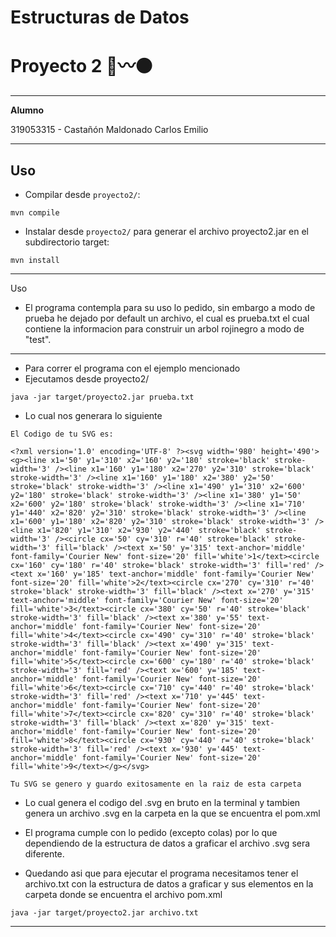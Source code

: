 **Estructuras de Datos**
====================

# **Proyecto 2** 🔴〰️⚫

---------------------------------------------------


**Alumno**

319053315 - Castañón Maldonado Carlos Emilio


---

## **Uso**

- Compilar desde `proyecto2/`:

```
mvn compile
```

- Instalar desde `proyecto2/` para generar el archivo proyecto2.jar en el subdirectorio target:

```
mvn install
```


---------------------------------------------------
 Uso 
- El programa contempla para su uso lo pedido, sin embargo a modo de prueba he dejado por default un archivo, el cual es prueba.txt el cual contiene la informacion para construir un arbol rojinegro a modo de "test".
---
- Para correr el programa con el ejemplo mencionado
-  Ejecutamos desde proyecto2/ 
```
java -jar target/proyecto2.jar prueba.txt
```
- Lo cual nos generara lo siguiente 
```
El Codigo de tu SVG es: 

<?xml version='1.0' encoding='UTF-8' ?><svg width='980' height='490'><g><line x1='50' y1='310' x2='160' y2='180' stroke='black' stroke-width='3' /><line x1='160' y1='180' x2='270' y2='310' stroke='black' stroke-width='3' /><line x1='160' y1='180' x2='380' y2='50' stroke='black' stroke-width='3' /><line x1='490' y1='310' x2='600' y2='180' stroke='black' stroke-width='3' /><line x1='380' y1='50' x2='600' y2='180' stroke='black' stroke-width='3' /><line x1='710' y1='440' x2='820' y2='310' stroke='black' stroke-width='3' /><line x1='600' y1='180' x2='820' y2='310' stroke='black' stroke-width='3' /><line x1='820' y1='310' x2='930' y2='440' stroke='black' stroke-width='3' /><circle cx='50' cy='310' r='40' stroke='black' stroke-width='3' fill='black' /><text x='50' y='315' text-anchor='middle' font-family='Courier New' font-size='20' fill='white'>1</text><circle cx='160' cy='180' r='40' stroke='black' stroke-width='3' fill='red' /><text x='160' y='185' text-anchor='middle' font-family='Courier New' font-size='20' fill='white'>2</text><circle cx='270' cy='310' r='40' stroke='black' stroke-width='3' fill='black' /><text x='270' y='315' text-anchor='middle' font-family='Courier New' font-size='20' fill='white'>3</text><circle cx='380' cy='50' r='40' stroke='black' stroke-width='3' fill='black' /><text x='380' y='55' text-anchor='middle' font-family='Courier New' font-size='20' fill='white'>4</text><circle cx='490' cy='310' r='40' stroke='black' stroke-width='3' fill='black' /><text x='490' y='315' text-anchor='middle' font-family='Courier New' font-size='20' fill='white'>5</text><circle cx='600' cy='180' r='40' stroke='black' stroke-width='3' fill='red' /><text x='600' y='185' text-anchor='middle' font-family='Courier New' font-size='20' fill='white'>6</text><circle cx='710' cy='440' r='40' stroke='black' stroke-width='3' fill='red' /><text x='710' y='445' text-anchor='middle' font-family='Courier New' font-size='20' fill='white'>7</text><circle cx='820' cy='310' r='40' stroke='black' stroke-width='3' fill='black' /><text x='820' y='315' text-anchor='middle' font-family='Courier New' font-size='20' fill='white'>8</text><circle cx='930' cy='440' r='40' stroke='black' stroke-width='3' fill='red' /><text x='930' y='445' text-anchor='middle' font-family='Courier New' font-size='20' fill='white'>9</text></g></svg>

Tu SVG se genero y guardo exitosamente en la raiz de esta carpeta 

```

- Lo cual genera el codigo del .svg en bruto en la terminal y tambien genera un archivo .svg en la carpeta en la que se encuentra el pom.xml

- El programa cumple con lo pedido (excepto colas) por lo que dependiendo de la estructura de datos a graficar el archivo .svg sera diferente.
- Quedando asi que para ejecutar el programa necesitamos tener el archivo.txt con la estructura de datos a graficar y sus elementos en la carpeta donde se encuentra el archivo pom.xml
  
```
java -jar target/proyecto2.jar archivo.txt
```


----------------------------------------------------------------

